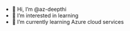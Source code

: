 - 👋 Hi, I’m @az-deepthi
- 👀 I’m interested in learning
- 🌱 I’m currently learning Azure cloud services

<!---
az-deepthi/az-deepthi is a ✨ special ✨ repository because its `README.md` (this file) appears on your GitHub profile.
You can click the Preview link to take a look at your changes.
--->
